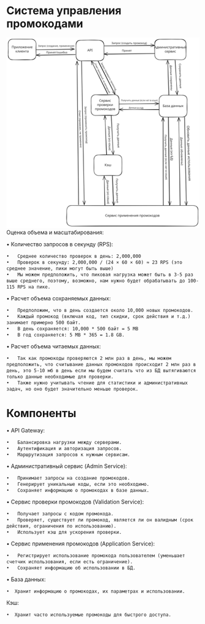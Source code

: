 # Система управления промокодами
![](Схема.svg)
Оценка объема и масштабирования:

•   Количество запросов в секунду (RPS):

    •   Среднее количество проверок в день: 2,000,000
    •   Проверок в секунду: 2,000,000 / (24 × 60 × 60) ≈ 23 RPS (это среднее значение, пики могут быть выше)
    •   Мы можем предположить, что пиковая нагрузка может быть в 3-5 раз выше среднего, поэтому, возможно, нам нужно будет обрабатывать до 100-115 RPS на пике.
    
•   Расчет объема сохраняемых данных:

    •   Предположим, что в день создается около 10,000 новых промокодов.
    •   Каждый промокод (включая код, тип скидки, срок действия и т.д.) занимает примерно 500 байт.
    •   В день сохраняется: 10,000 * 500 байт = 5 MB
    •   В год сохраняется: 5 MB * 365 = 1.8 GB.
    
•   Расчет объема читаемых данных:

    •   Так как промокоды проверяются 2 млн раз в день, мы можем предположить, что считывание данных промокодов происходит 2 млн раз в день, это 5-10 мб в день если мы будем считать что из БД вытягиваются только данные необходимые для проверки.
    •   Также нужно учитывать чтение для статистики и административных задач, но оно будет значительно меньше проверок.

# Компоненты
•   API Gateway:

    •   Балансировка нагрузки между серверами.
    •   Аутентификация и авторизация запросов.
    •   Маршрутизация запросов к нужным сервисам.
    
•   Административный сервис (Admin Service):

    •   Принимает запросы на создание промокодов.
    •   Генерирует уникальные коды, если это необходимо.
    •   Сохраняет информацию о промокодах в базе данных.
    
•   Сервис проверки промокодов (Validation Service):

    •   Получает запросы с кодом промокода.
    •   Проверяет, существует ли промокод, является ли он валидным (срок действия, ограничения по использованию).
    •   Использует кэш для ускорения проверки.
•  Сервис применения промокодов (Application Service):

    •   Регистрирует использование промокода пользователем (уменьшает счетчик использования, если есть ограничение).
    •   Сохраняет информацию об использовании в БД.
    
 •  База данных: 
 
    •  Хранит информацию о промокодах, их параметрах и использовании.
    
 Кэш:
 
    •  Хранит часто используемые промокоды для быстрого доступа.
